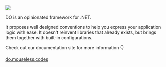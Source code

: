 ![](https://raw.githubusercontent.com/mouseless/do/main/docs/.theme/public/logo-readme.png)

DO is an opinionated framework for .NET.

It proposes well designed conventions to help you express your application
logic with ease. It doesn't reinvent libraries that already exists, but brings
them together with built-in configurations.

Check out our documentation site for more information :point_down:

[do.mouseless.codes](https://do.mouseless.codes)
